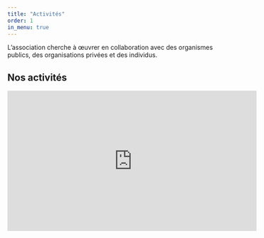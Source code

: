```yaml
---
title: "Activités"
order: 1
in_menu: true
---
```

L’association cherche à œuvrer en collaboration avec des organismes publics, des organisations privées et des individus.

## Nos activités


<iframe title="Installing Linux Like It's 1999" width="560" height="315" src="https://makertube.net/videos/embed/26f6144f-7552-4ca8-82c0-d9e2b1f1a1cf" frameborder="0" allowfullscreen="" sandbox="allow-same-origin allow-scripts allow-popups allow-forms"></iframe> 